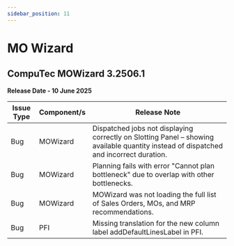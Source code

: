 ```yaml
---
sidebar_position: 11
---
```


# MO Wizard

## CompuTec MOWizard 3.2506.1

**Release Date - 10 June 2025**

| Issue Type | Component/s | Release Note |
| --- | --- | --- |
| Bug | MOWizard | Dispatched jobs not displaying correctly on Slotting Panel – showing available quantity instead of dispatched and incorrect duration. |
| Bug | MOWizard | Planning fails with error "Cannot plan bottleneck" due to overlap with other bottlenecks. |
| Bug | MOWizard | MOWizard was not loading the full list of Sales Orders, MOs, and MRP recommendations. |
| Bug | PFI | Missing translation for the new column label addDefaultLinesLabel in PFI. |
